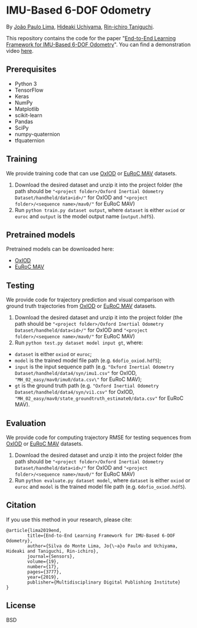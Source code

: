 # IMU-Based 6-DOF Odometry

By [João Paulo Lima](https://www.cin.ufpe.br/~jpsml/), [Hideaki Uchiyama](http://limu.ait.kyushu-u.ac.jp/~uchiyama/me/index_e.html), [Rin-ichiro Taniguchi](http://limu.ait.kyushu-u.ac.jp/e/member/member0001.html).

This repository contains the code for the paper "[End-to-End Learning Framework for IMU-Based 6-DOF Odometry](https://www.mdpi.com/1424-8220/19/17/3777)". You can find a demonstration video [here](https://www.mdpi.com/1424-8220/19/17/3777/s2).

## Prerequisites
- Python 3
- TensorFlow
- Keras
- NumPy
- Matplotlib
- scikit-learn
- Pandas
- SciPy
- numpy-quaternion
- tfquaternion

## Training

We provide training code that can use [OxIOD](http://deepio.cs.ox.ac.uk/) or [EuRoC MAV](https://projects.asl.ethz.ch/datasets/doku.php?id=kmavvisualinertialdatasets) datasets.

1. Download the desired dataset and unzip it into the project folder (the path should be `"<project folder>/Oxford Inertial Odometry Dataset/handheld/data<id>/"` for OxIOD and `"<project folder>/<sequence name>/mav0/"` for EuRoC MAV)
2. Run `python train.py dataset output`, where `dataset` is either `oxiod` or `euroc` and `output` is the model output name (`output.hdf5`).

## Pretrained models

Pretrained models can be downloaded here:
- [OxIOD](https://cinufpe-my.sharepoint.com/:u:/g/personal/jpsml_cin_ufpe_br/EUxsEHqEIhJMgpu40zAtfpEBPupRKzBCOw9DoJatMijbVA?e=3ByPYC)
- [EuRoC MAV](https://cinufpe-my.sharepoint.com/:u:/g/personal/jpsml_cin_ufpe_br/EWalL3bS7U5Pkt9TwygzZ7IBc1TDVXLYnVh-6e24TlMPhQ?e=sJtOLk)

## Testing

We provide code for trajectory prediction and visual comparison with ground truth trajectories from [OxIOD](http://deepio.cs.ox.ac.uk/) or [EuRoC MAV](https://projects.asl.ethz.ch/datasets/doku.php?id=kmavvisualinertialdatasets) datasets.

1. Download the desired dataset and unzip it into the project folder (the path should be `"<project folder>/Oxford Inertial Odometry Dataset/handheld/data<id>/"` for OxIOD and `"<project folder>/<sequence name>/mav0/"` for EuRoC MAV)
2. Run `python test.py dataset model input gt`, where:
- `dataset` is either `oxiod` or `euroc`;
- `model` is the trained model file path (e.g. `6dofio_oxiod.hdf5`);
- `input` is the input sequence path (e.g. `"Oxford Inertial Odometry Dataset/handheld/data4/syn/imu1.csv"` for OxIOD, `"MH_02_easy/mav0/imu0/data.csv\"` for EuRoC MAV);
- `gt` is the ground truth path (e.g. `"Oxford Inertial Odometry Dataset/handheld/data4/syn/vi1.csv"` for OxIOD, `"MH_02_easy/mav0/state_groundtruth_estimate0/data.csv"` for EuRoC MAV).

## Evaluation

We provide code for computing trajectory RMSE for testing sequences from [OxIOD](http://deepio.cs.ox.ac.uk/) or [EuRoC MAV](https://projects.asl.ethz.ch/datasets/doku.php?id=kmavvisualinertialdatasets) datasets.

1. Download the desired dataset and unzip it into the project folder (the path should be `"<project folder>/Oxford Inertial Odometry Dataset/handheld/data<id>/"` for OxIOD and `"<project folder>/<sequence name>/mav0/"` for EuRoC MAV)
2. Run `python evaluate.py dataset model`, where `dataset` is either `oxiod` or `euroc` and `model` is the trained model file path (e.g. `6dofio_oxiod.hdf5`).

## Citation

If you use this method in your research, please cite:

    @article{lima2019end,
            title={End-to-End Learning Framework for IMU-Based 6-DOF Odometry},
            author={Silva do Monte Lima, Jo{\~a}o Paulo and Uchiyama, Hideaki and Taniguchi, Rin-ichiro},
            journal={Sensors},
            volume={19},
            number={17},
            pages={3777},
            year={2019},
            publisher={Multidisciplinary Digital Publishing Institute}
    }

## License

BSD
